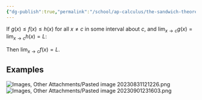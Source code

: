 ```yaml
---
{"dg-publish":true,"permalink":"/school/ap-calculus/the-sandwich-theorem/"}
---
```


If $g(x) \leq f(x) \leq h(x)$ for all $x \neq c$ in some interval about $c$, and $\displaystyle\lim_{x \to c} g(x) = \lim_{x \to c} h(x) = L$:

Then $\displaystyle\lim_{x \to c} f(x) =L$.
## Examples
![Images, Other Attachments/Pasted image 20230831121226.png](/img/user/Images,%20Other%20Attachments/Pasted%20image%2020230831121226.png)
![Images, Other Attachments/Pasted image 20230901231603.png](/img/user/Images,%20Other%20Attachments/Pasted%20image%2020230901231603.png)